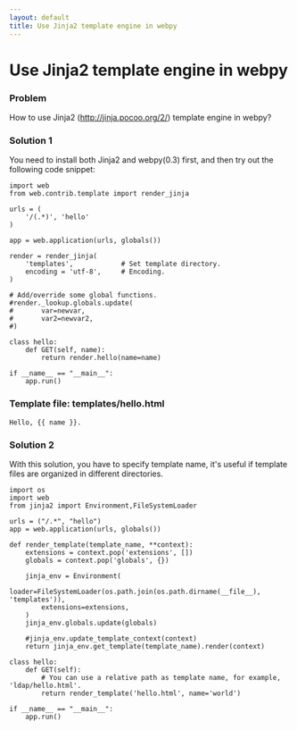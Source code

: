 ```yaml
---
layout: default
title: Use Jinja2 template engine in webpy
---
```


# Use Jinja2 template engine in webpy

### Problem

How to use Jinja2 (http://jinja.pocoo.org/2/) template engine in webpy?

### Solution 1

You need to install both Jinja2 and webpy(0.3) first, and then try out the following code snippet:

```
import web
from web.contrib.template import render_jinja

urls = (
    '/(.*)', 'hello'
)

app = web.application(urls, globals())

render = render_jinja(
    'templates',            # Set template directory.
    encoding = 'utf-8',     # Encoding.
)

# Add/override some global functions.
#render._lookup.globals.update(
#       var=newvar,
#       var2=newvar2,
#)

class hello:
    def GET(self, name):
        return render.hello(name=name)

if __name__ == "__main__":
    app.run()
```

### Template file: templates/hello.html

```
Hello, {{ name }}.
```

### Solution 2

With this solution, you have to specify template name, it's useful if template files are organized in different directories.

```
import os
import web
from jinja2 import Environment,FileSystemLoader

urls = ("/.*", "hello")
app = web.application(urls, globals())

def render_template(template_name, **context):
    extensions = context.pop('extensions', [])
    globals = context.pop('globals', {})

    jinja_env = Environment(
        loader=FileSystemLoader(os.path.join(os.path.dirname(__file__), 'templates')),
        extensions=extensions,
    )
    jinja_env.globals.update(globals)

    #jinja_env.update_template_context(context)
    return jinja_env.get_template(template_name).render(context)

class hello:
    def GET(self):
        # You can use a relative path as template name, for example, 'ldap/hello.html'.
        return render_template('hello.html', name='world')

if __name__ == "__main__":
    app.run()
```
